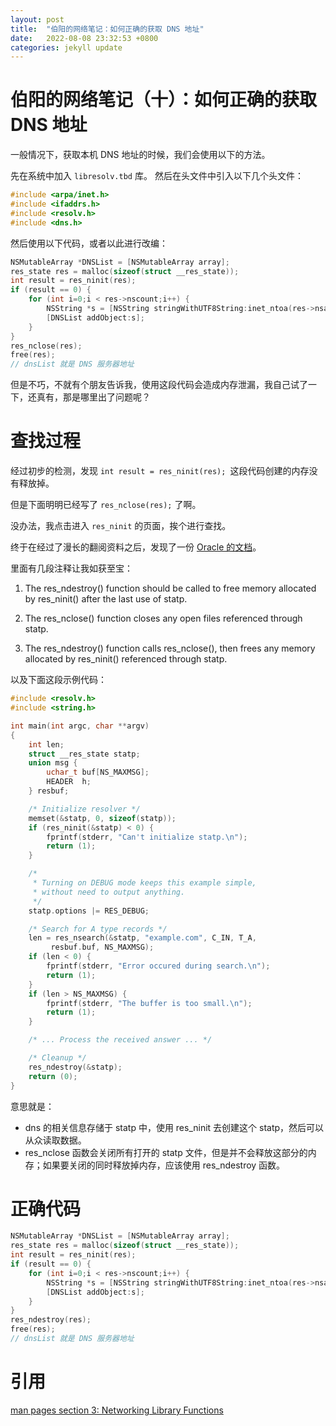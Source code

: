 ```yaml
---
layout: post
title:  "伯阳的网络笔记：如何正确的获取 DNS 地址"
date:   2022-08-08 23:32:53 +0800
categories: jekyll update
---
```



# 伯阳的网络笔记（十）：如何正确的获取 DNS 地址

一般情况下，获取本机 DNS 地址的时候，我们会使用以下的方法。

先在系统中加入 `libresolv.tbd` 库。
然后在头文件中引入以下几个头文件：
```C++
#include <arpa/inet.h>
#include <ifaddrs.h>
#include <resolv.h>
#include <dns.h>
```

然后使用以下代码，或者以此进行改编：
```C++
NSMutableArray *DNSList = [NSMutableArray array];
res_state res = malloc(sizeof(struct __res_state));
int result = res_ninit(res);
if (result == 0) {
    for (int i=0;i < res->nscount;i++) {
        NSString *s = [NSString stringWithUTF8String:inet_ntoa(res->nsaddr_list[i].sin_addr)];
        [DNSList addObject:s];
    }
}
res_nclose(res);
free(res);
// dnsList 就是 DNS 服务器地址
```

但是不巧，不就有个朋友告诉我，使用这段代码会造成内存泄漏，我自己试了一下，还真有，那是哪里出了问题呢？

# 查找过程

经过初步的检测，发现 `int result = res_ninit(res); `这段代码创建的内存没有释放掉。

但是下面明明已经写了 `res_nclose(res);` 了啊。

没办法，我点击进入 `res_ninit` 的页面，挨个进行查找。

终于在经过了漫长的翻阅资料之后，发现了一份 [Oracle 的文档](https://docs.oracle.com/cd/E36784_01/html/E36875/res-ndestroy-3resolv.html)。

里面有几段注释让我如获至宝：

1. The res_ndestroy() function should be called to free memory allocated by res_ninit() after the last use of statp.

2. The res_nclose() function closes any open files referenced through statp.

3. The res_ndestroy() function calls res_nclose(), then frees any memory allocated by res_ninit() referenced through statp.

以及下面这段示例代码：

```C++
#include <resolv.h>
#include <string.h>

int main(int argc, char **argv)
{
    int len;
    struct __res_state statp;
    union msg {
        uchar_t buf[NS_MAXMSG];
        HEADER  h;
    } resbuf;

    /* Initialize resolver */
    memset(&statp, 0, sizeof(statp));
    if (res_ninit(&statp) < 0) {
        fprintf(stderr, "Can't initialize statp.\n");
        return (1);
    }

    /*
     * Turning on DEBUG mode keeps this example simple,
     * without need to output anything.
     */
    statp.options |= RES_DEBUG;

    /* Search for A type records */
    len = res_nsearch(&statp, "example.com", C_IN, T_A,
         resbuf.buf, NS_MAXMSG);
    if (len < 0) {
        fprintf(stderr, "Error occured during search.\n");
        return (1);
    }
    if (len > NS_MAXMSG) {
        fprintf(stderr, "The buffer is too small.\n");
        return (1);
    }

    /* ... Process the received answer ... */

    /* Cleanup */
    res_ndestroy(&statp);
    return (0);
}
```

意思就是：
* dns 的相关信息存储于 statp 中，使用 res_ninit 去创建这个 statp，然后可以从众读取数据。
* res_nclose 函数会关闭所有打开的 statp 文件，但是并不会释放这部分的内存；如果要关闭的同时释放掉内存，应该使用 res_ndestroy 函数。

# 正确代码

```C++
NSMutableArray *DNSList = [NSMutableArray array];
res_state res = malloc(sizeof(struct __res_state));
int result = res_ninit(res);
if (result == 0) {
    for (int i=0;i < res->nscount;i++) {
        NSString *s = [NSString stringWithUTF8String:inet_ntoa(res->nsaddr_list[i].sin_addr)];
        [DNSList addObject:s];
    }
}
res_ndestroy(res);
free(res);
// dnsList 就是 DNS 服务器地址
```

# 引用

[man pages section 3: Networking Library Functions](https://docs.oracle.com/cd/E36784_01/html/E36875/res-nclose-3resolv.html#scrolltoc)
